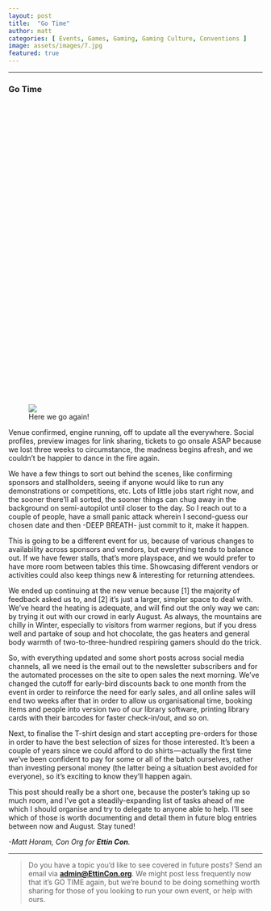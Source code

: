```yaml
---
layout: post
title:  "Go Time"
author: matt
categories: [ Events, Games, Gaming, Gaming Culture, Conventions ]
image: assets/images/7.jpg
featured: true
---
```


<section name="ff5a" class="section section--body section--first"><div class="section-divider"><hr class="section-divider"></div><div class="section-content"><div class="section-inner sectionLayout--insetColumn"><h3 name="cc4d" id="cc4d" class="graf graf--h3 graf--leading graf--title">Go Time</h3><figure name="9f95" id="9f95" class="graf graf--figure graf-after--h3"><div class="aspectRatioPlaceholder is-locked" style="max-width: 600px; max-height: 848px;"><div class="aspectRatioPlaceholder-fill" style="padding-bottom: 141.3%;"></div><img class="graf-image" data-image-id="1*TWHxpRt26gjRM5DxWfyudA.jpeg" data-width="600" data-height="848" src="https://cdn-images-1.medium.com/max/800/1*TWHxpRt26gjRM5DxWfyudA.jpeg"></div><figcaption class="imageCaption">Here we go again!</figcaption></figure><p name="5c74" id="5c74" class="graf graf--p graf-after--figure">Venue confirmed, engine running, off to update all the everywhere. Social profiles, preview images for link sharing, tickets to go onsale ASAP because we lost three weeks to circumstance, the madness begins afresh, and we couldn’t be happier to dance in the fire again.</p><p name="e9ad" id="e9ad" class="graf graf--p graf-after--p">We have a few things to sort out behind the scenes, like confirming sponsors and stallholders, seeing if anyone would like to run any demonstrations or competitions, etc. Lots of little jobs start right now, and the sooner there’ll all sorted, the sooner things can chug away in the background on semi-autopilot until closer to the day. So I reach out to a couple of people, have a small panic attack wherein I second-guess our chosen date and then -DEEP BREATH- just commit to it, make it happen.</p><p name="9847" id="9847" class="graf graf--p graf-after--p">This is going to be a different event for us, because of various changes to availability across sponsors and vendors, but everything tends to balance out. If we have fewer stalls, that’s more playspace, and we would prefer to have more room between tables this time. Showcasing different vendors or activities could also keep things new &amp; interesting for returning attendees.</p><p name="6b73" id="6b73" class="graf graf--p graf-after--p">We ended up continuing at the new venue because [1] the majority of feedback asked us to, and [2] it’s just a larger, simpler space to deal with. We’ve heard the heating is adequate, and will find out the only way we can: by trying it out with our crowd in early August. As always, the mountains are chilly in Winter, especially to visitors from warmer regions, but if you dress well and partake of soup and hot chocolate, the gas heaters and general body warmth of two-to-three-hundred respiring gamers should do the trick.</p><p name="4cd5" id="4cd5" class="graf graf--p graf-after--p">So, with everything updated and some short posts across social media channels, all we need is the email out to the newsletter subscribers and for the automated processes on the site to open sales the next morning. We’ve changed the cutoff for early-bird discounts back to one month from the event in order to reinforce the need for early sales, and all online sales will end two weeks after that in order to allow us organisational time, booking items and people into version two of our library software, printing library cards with their barcodes for faster check-in/out, and so on.</p><p name="1417" id="1417" class="graf graf--p graf-after--p">Next, to finalise the T-shirt design and start accepting pre-orders for those in order to have the best selection of sizes for those interested. It’s been a couple of years since we could afford to do shirts — actually the first time we’ve been confident to pay for some or all of the batch ourselves, rather than investing personal money (the latter being a situation best avoided for everyone), so it’s exciting to know they’ll happen again.</p><p name="b964" id="b964" class="graf graf--p graf-after--p">This post should really be a short one, because the poster’s taking up so much room, and I’ve got a steadily-expanding list of tasks ahead of me which I should organise and try to delegate to anyone able to help. I’ll see which of those is worth documenting and detail them in future blog entries between now and August. Stay tuned!</p><p name="2bf1" id="2bf1" class="graf graf--p graf-after--p graf--trailing"><em class="markup--em markup--p-em">-Matt Horam, Con Org for </em><strong class="markup--strong markup--p-strong"><em class="markup--em markup--p-em">Ettin Con</em></strong><em class="markup--em markup--p-em">.</em></p></div></div></section><section name="a4e4" class="section section--body section--last"><div class="section-divider"><hr class="section-divider"></div><div class="section-content"><div class="section-inner sectionLayout--insetColumn"><blockquote name="b256" id="b256" class="graf graf--blockquote graf--leading graf--trailing">Do you have a topic you’d like to see covered in future posts? Send an email via <a href="mailto://admin@EttinCon.org" data-href="mailto://admin@EttinCon.org" class="markup--anchor markup--blockquote-anchor" rel="nofollow noopener noopener" target="_blank"><strong class="markup--strong markup--blockquote-strong">admin@EttinCon.org</strong></a>.<em class="markup--em markup--blockquote-em"> </em>We might post less frequently now that it’s GO TIME again, but we’re bound to be doing something worth sharing for those of you looking to run your own event, or help with ours.</blockquote></div></div></section>